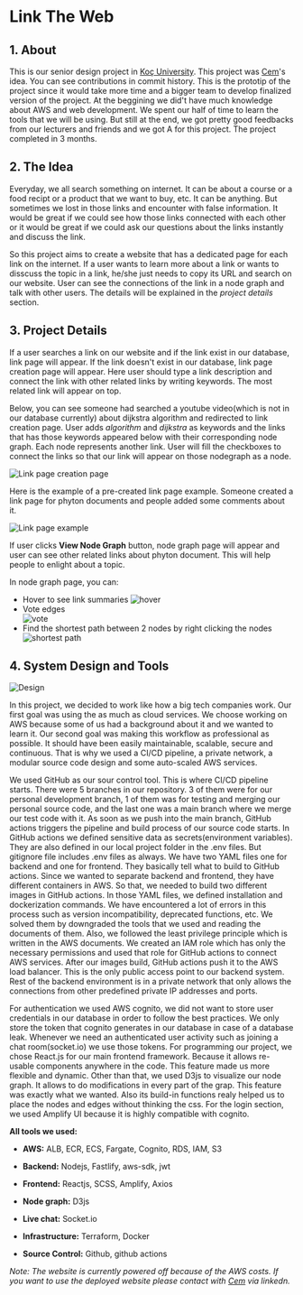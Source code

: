 # Link The Web

## 1. About

This is our senior design project in [Koç University](https://www.ku.edu.tr/en/). This project was [Cem](https://www.linkedin.com/in/oktay-cem-kutlar-b12a40209/)'s idea. You can see contributions in commit history. This is the prototip of the project since it would take more time and a bigger team to develop finalized version of the project. At the beggining we did't have much knowledge about AWS and web development. We spent our half of time to learn the tools that we will be using. But still at the end, we got pretty good feedbacks from our lecturers and friends and we got A for this project. The project completed in 3 months.

## 2. The Idea

Everyday, we all search something on internet. It can be about a course or a food recipt or a product that we want to buy, etc. It can be anything. But sometimes we lost in those links and encounter with false information. It would be great if we could see how those links connected with each other or it would be great if we could ask our questions about the links instantly and discuss the link.

So this project aims to create a website that has a dedicated page for each link on the internet. If a user wants to learn more about a link or wants to disscuss the topic in a link, he/she just needs to copy its URL and search on our website. User can see the connections of the link in a node graph and talk with other users. The details will be explained in the _project details_ section.

## 3. Project Details

If a user searches a link on our website and if the link exist in our database, link page will appear. If the link doesn't exist in our database, link page creation page will appear. Here user should type a link description and connect the link with other related links by writing keywords. The most related link will appear on top.

Below, you can see someone had searched a youtube video(which is not in our database currently) about dijkstra algorithm and redirected to link creation page. User adds _algorithm_ and _dijkstra_ as keywords and the links that has those keywords appeared below with their corresponding node graph. Each node represents another link. User will fill the checkboxes to connect the links so that our link will appear on those nodegraph as a node.

![Link page creation page](/screenshots/linkpage_creation.png)

Here is the example of a pre-created link page example. Someone created a link page for phyton documents and people added some comments about it.

![Link page example](/screenshots/linkpage_example.png)

If user clicks **View Node Graph** button, node graph page will appear and user can see other related links about phyton document. This will help people to enlight about a topic.

In node graph page, you can:

- Hover to see link summaries
  ![hover](/screenshots/nodegraph1.png)
- Vote edges  
  ![vote](/screenshots/vote_edge.png)
- Find the shortest path between 2 nodes by right clicking the nodes  
   ![shortest path](/screenshots/shortest_path.png)

## 4. System Design and Tools

![Design](/screenshots/design.png)

In this project, we decided to work like how a big tech companies work. Our first goal was
using the as much as cloud services. We choose working on AWS because some of us had a
background about it and we wanted to learn it. Our second goal was making this workflow as
professional as possible. It should have been easily maintainable, scalable, secure and continuous.
That is why we used a CI/CD pipeline, a private network, a modular source code design and some
auto-scaled AWS services.

We used GitHub as our sour control tool. This is where CI/CD pipeline starts. There were 5
branches in our repository. 3 of them were for our personal development branch, 1 of them was for
testing and merging our personal source code, and the last one was a main branch where we merge
our test code with it. As soon as we push into the main branch, GitHub actions triggers the pipeline
and build process of our source code starts. In GitHub actions we defined sensitive data as secrets(environment variables). They are also defined in our local project folder in the .env files.
But gitignore file includes .env files as always. We have two YAML files one for backend and one
for frontend. They basically tell what to build to GitHub actions. Since we wanted to separate
backend and frontend, they have different containers in AWS. So that, we needed to build two
different images in GitHub actions. In those YAML files, we defined installation and dockerization
commands. We have encountered a lot of errors in this process such as version incompatibility,
deprecated functions, etc. We solved them by downgraded the tools that we used and reading the
documents of them. Also, we followed the least privilege principle which is written in the AWS
documents. We created an IAM role which has only the necessary permissions and used that
role for GitHub actions to connect AWS services. After our images build, GitHub actions push it to
the AWS load balancer. This is the only public access point to our backend system. Rest of the
backend environment is in a private network that only allows the connections from other predefined
private IP addresses and ports.

For authentication we used AWS cognito, we did not want to store user credentials in our
database in order to follow the best practices. We only store the token that cognito generates in our
database in case of a database leak. Whenever we need an authenticated user activity such as
joining a chat room(socket.io) we use those tokens.
For programming our project, we chose React.js for our
main frontend framework. Because it allows re-usable components
anywhere in the code. This feature made us more flexible and
dynamic. Other than that,
we used D3js to visualize our node graph. It allows to do
modifications in every part of the grap. This feature was exactly
what we wanted. Also its build-in functions realy helped us to place
the nodes and edges without thinking the css. For the login section,
we used Amplify UI because it is highly compatible with cognito.

**All tools we used:**

- **AWS:** ALB, ECR, ECS, Fargate, Cognito, RDS, IAM, S3

- **Backend:** Nodejs, Fastlify, aws-sdk, jwt

- **Frontend:** Reactjs, SCSS, Amplify, Axios

- **Node graph:** D3js

- **Live chat:** Socket.io

- **Infrastructure:** Terraform, Docker

- **Source Control:** Github, github actions

_Note: The website is currently powered off because of the AWS costs. If you want to use the deployed website please contact with [Cem](https://www.linkedin.com/in/oktay-cem-kutlar-b12a40209/) via linkedn._
